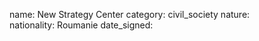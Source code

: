 name: New Strategy Center 
category: civil_society
nature:  
nationality: Roumanie
date_signed:
    